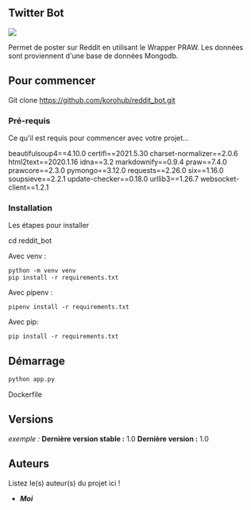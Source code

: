 ## Twitter Bot



[<img src="https://imgix.gizmodo.com.au/content/uploads/sites/2/2020/10/08/gkxzd2pocknczyx0jrti.jpg?ar=16%3A9&auto=format&fit=crop&q=65&w=720">](http://google.com.au/)


Permet de poster sur Reddit en utilisant le Wrapper PRAW.
Les données sont proviennent d'une base de données Mongodb.



## Pour commencer

Git clone https://github.com/korohub/reddit_bot.git


### Pré-requis

Ce qu'il est requis pour commencer avec votre projet...

beautifulsoup4==4.10.0
certifi==2021.5.30
charset-normalizer==2.0.6
html2text==2020.1.16
idna==3.2
markdownify==0.9.4
praw==7.4.0
prawcore==2.3.0
pymongo==3.12.0
requests==2.26.0
six==1.16.0
soupsieve==2.2.1
update-checker==0.18.0
urllib3==1.26.7
websocket-client==1.2.1


### Installation

Les étapes pour installer 

cd reddit_bot

Avec venv :
```
python -m venv venv
pip install -r requirements.txt
```

Avec pipenv :
```
pipenv install -r requirements.txt
```

Avec pip:
```
pip install -r requirements.txt
```

## Démarrage


```sh
python app.py 
```

Dockerfile



## Versions

_exemple :_
**Dernière version stable :** 1.0
**Dernière version :** 1.0


## Auteurs
Listez le(s) auteur(s) du projet ici !
* _**Moi**_


